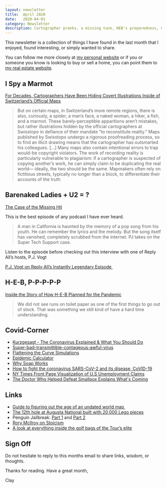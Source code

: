 ```yaml
---
layout: newsletter
title:  April 2020
date:   2020-04-01
category: Newsletter
description: Cartographer pranks, a missing tune, HEB's preparedness, Covid Corner
---
```


This newsletter is a collection of things I have found in the last month that I enjoyed, found interesting, or simply wanted to share.

You can follow me more closely at [my personal website](http://claycarson.net "Personal Website") or if you or someone you know is looking to buy or sell a home, you can point them to [my real estate website](http://claycarson.com "Business Website ").

## I Spy a Marmot

[For Decades, Cartographers Have Been Hiding Covert Illustrations Inside of Switzerland’s Official Maps](https://eyeondesign.aiga.org/for-decades-cartographers-have-been-hiding-covert-illustrations-inside-of-switzerlands-official-maps/)

> But on certain maps, in Switzerland’s more remote regions, there is also, curiously, a spider, a man’s face, a naked woman, a hiker, a fish, and a marmot. These barely-perceptible apparitions aren’t mistakes, but rather illustrations hidden by the official cartographers at Swisstopo in defiance of their mandate “to reconstitute reality.” Maps published by Swisstopo undergo a rigorous proofreading process, so to find an illicit drawing means that the cartographer has outsmarted his colleagues.
> […]
> Many maps also contain intentional errors to trap would-be copyright violators. The work of recording reality is particularly vulnerable to plagiarism: if a cartographer is suspected of copying another’s work, he can simply claim to be duplicating the real world— ideally, the two should be the same. Mapmakers often rely on fictitious streets, typically no longer than a block, to differentiate their accounts of the truth 

## Barenaked Ladies + U2 = ?

[The Case of the Missing Hit](https://gimletmedia.com/shows/reply-all/o2h8bx/158-the-case-of-the-missing-hit "Reply All: The Case of the Missing Hit")

This is the best episode of any podcast I have ever heard.

> A man in California is haunted by the memory of a pop song from his youth. He can remember the lyrics and the melody. But the song itself has vanished, completely scrubbed from the internet. PJ takes on the Super Tech Support case.

Listen to the episode before checking out this interview with one of Reply All’s hosts, P.J. Vogt

[P.J. Vogt on Reply All’s Instantly Legendary Episode ](https://www.vulture.com/2020/03/reply-all-case-of-missing-hit-interview.html)

## H-E-B, P-P-P-P-P

[Inside the Story of How H-E-B Planned for the Pandemic](https://www.texasmonthly.com/food/heb-prepared-coronavirus-pandemic/)

> We did not see runs on toilet paper as one of the first things to go out of stock. That was something we still kind of have a hard time understanding.

## Covid-Corner

- [Kurzgesagt - The Coronavirus Explained & What You Should Do](https://www.youtube.com/watch?v=BtN-goy9VOY "Kurzgesagt - The Coronavirus Explained & What You Should Do")
- [Super-bad-transmittible-contageous-awful-virus](https://twitter.com/petershankman/status/1243611688659750914 "Super-bad-transmittible-contageous-awful-virus")
- [Flattening the Curve Simulations](https://www.washingtonpost.com/graphics/2020/world/corona-simulator/?itid=sf_coronavirus "Flattening the Curve Simulations")
- [Epidemic Calculator](http://gabgoh.github.io/COVID/index.html "Epidemic Calculator")
- [Why Soap Works](https://www.nytimes.com/2020/03/13/health/soap-coronavirus-handwashing-germs.html "Why Soap Works")
- [How to fight the coronavirus SARS-CoV-2 and its disease, CoVID-19](https://drive.google.com/file/d/1DqfSnlaW6N3GBc5YKyBOCGPfdqOsqk1G/view "How to fight the coronavirus SARS-CoV-2 and its disease, CoVID-19")
- [NY Times Front Page Visualization of U.S Unemployment Claims](https://static01.nyt.com/images/2020/03/27/nytfrontpage/scannat.pdf "NY Times Front Page Visualization of U.S Unemployment Claims")
- [The Doctor Who Helped Defeat Smallpox Explains What's Coming](https://www.wired.com/story/coronavirus-interview-larry-brilliant-smallpox-epidemiologist/ "The Doctor Who Helped Defeat Smallpox Explains What's Coming")

## Links

- [Guide to figuring out the age of an undated world map ](https://xkcd.com/1688/ "Guide to figuring out the age of an undated world map")
- [The 12th hole at Augusta National built with 20,000 Lego pieces](https://www.youtube.com/watch?v=FWsakt21Opk "The 12th hole at Augusta National built with 20,000 Lego pieces")
- Penguin Jailbreak: [Part 1](https://twitter.com/cottoncandaddy/status/1239998469948858368 "Penguin Jailbreak Part 1") and [Part 2](https://twitter.com/i/web/status/1239663996950773761 "Penguin Jailbreak Part 2")
- [Rory McIlroy on Stoicism](https://www.youtube.com/watch?v=tsegDV9aZvk)
- [A look at everything inside the golf bags of the Tour’s elite](https://www.golf.com/gear/pros-bags/2020/03/03/whats-in-the-bag-golf-com-gallery/ "A look at everything inside the golf bags of the Tour’s elite")

## Sign Off

Do not hesitate to reply to this months email to share links, wisdom, or thoughts.

Thanks for reading. Have a great month,

Clay